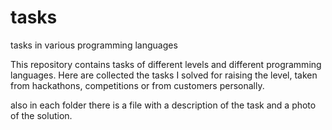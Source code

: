 # tasks
tasks in various programming languages

This repository contains tasks of different levels and different programming languages.
Here are collected the tasks I solved for raising the level, taken from hackathons, competitions or from customers personally.

also in each folder there is a file with a description of the task and a photo of the solution.
